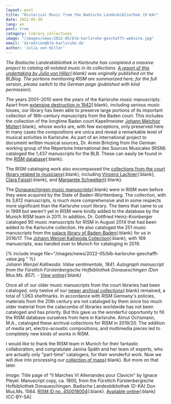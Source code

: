 ```yaml
---
layout: post
title: "Historical Music from the Badische Landesbibliothek (D-KA)"
date: 2022-05-30
lang: en
post: true
category: library_collections
image: "/images/news/2022-05/blb-karlsruhe-geschafft-website.jpg"
email: 'direktion@blb-karlsruhe.de'
author: 'Julia von Hiller'
---
```


_The Badische Landesbibliothek in Karlsruhe has completed a massive project to catalog all notated music in its collections. [A report of this undertaking by Julia von Hiller](https://www.blb-karlsruhe.de/blblog/2022-04-25-keine-einzige-unkatalogisierte-note-mehr){:blank} was originally published on the BLBlog. The portions mentioning RISM are summarized here; for the full version, please switch to the German page (published with kind permission)._  

The years 2001‒2010 were the years of the Karlsruhe music manuscripts. Apart from [extensive destruction in 1942](https://www.blb-karlsruhe.de/die-blb/geschichte/die-zerstoerung-der-bibliothek-1942){:blank}, including serious music losses, our library has been able to preserve large portions of its important collection of 18th-century manuscripts from the Baden court. This includes the collection of the longtime Baden court Kapellmeister [Johann Melchior Molter](https://de.wikipedia.org/wiki/Johann_Melchior_Molter){:blank}, whose works are, with few exceptions, only preserved here. In many cases the compositions are unica and reveal a remarkable level of musical activities in Karlsruhe. As part of an international project to document written musical sources, Dr. Armin Brinzing from the German working group of the Répertoire International des Sources Musicales (RISM) cataloged the 1,437 manuscripts for the BLB. These can easily be found in the [RISM database](https://opac.rism.info/){:blank}.  

The RISM cataloging work also encompassed the [collections from the court library related to musicians](https://www.blb-karlsruhe.de/sammlungen/musikalien/bestand/vor-und-nachlaesse-a-z){:blank}, including [Vinzenz Lachner](https://de.wikipedia.org/wiki/Vinzenz_Lachner){:blank}, [Clara Faisst](https://de.wikipedia.org/wiki/Clara_Faisst){:blank}, and [Margarete Schweikert](https://de.wikipedia.org/wiki/Margarete_Schweikert){:blank}.  

The [Donaueschingen music manuscripts](https://www.blb-karlsruhe.de/sammlungen/musikalien/bestand/fuerstlich-fuerstenbergische-hofbibliothek-donaueschingen){:blank} were in RISM even before they were acquired by the State of Baden-Württemberg. The collection, with its 3,612 manuscripts, is much more comprehensive and in some respects more significant than the Karlsruhe court library. The items that came to us in 1999 but weren't yet in RISM were kindly added to the database by the Munich RISM team in 2011. In addition, Dr. Gottfried Heinz-Kronberger cataloged 90 music manuscripts for RISM in August 2014 that had been added to the Karlsruhe collection. He also cataloged the 251 music manuscripts from the [palace library of Baden-Baden](https://www.blb-karlsruhe.de/sammlungen/musikalien/bestand/schlossbibliothek-baden-baden){:blank} for us in 2016/17. The [Johann Wenzel Kalliwoda Collection](https://www.blb-karlsruhe.de/sammlungen/musikalien/bestand/vor-und-nachlaesse-a-z#c903){:blank}, with 169 manuscripts, was handed over to Munich for cataloging in 2019.  

{% include image file="/images/news/2022-05/blb-karlsruhe-geschafft-valse.jpg " %}  
_Johann Wenzel Kalliwoda: Valse sentimentale, 1841. Autograph manuscript from the Fürstlich Fürstenbergische Hofbibliothek Donaueschingen (Don Mus.Ms. 857). - [View online](https://nbn-resolving.org/urn:nbn:de:bsz:31-92716){:blank}_


Once all of our older music manuscripts from the court libraries had been cataloged, only twelve of our [newer archival collections](https://www.blb-karlsruhe.de/sammlungen/musikalien/bestand/vor-und-nachlaesse-a-z){:blank} remained, a total of 1,063 shelfmarks. In accordance with RISM Germany's policies, materials from the 20th century are not cataloged by them since too much older material from the catacombs of libraries worldwide has not been cataloged and has priority. But this gave us the wonderful opportunity to fill the RISM database ourselves from here in Karlsruhe. Almut Ochsmann, M.A., cataloged these archival collections for RISM in 2019/20. The addition of media art, electro-acoustic compositions, and multimedia pieces led to completely new kinds of works in RISM.  

I would like to thank the RISM team in Munich for their fantastic collaboration, and congratulate Janina Späth and her team of experts, who are actually only "part-time" catalogers, for their wonderful work. Now we will dive into processing our [collection of maps](https://www.blb-karlsruhe.de/sammlungen/historische-karten/bestand){:blank}. But more on that later.  

_Image_: Title page of "II Marches VI Allemandes pour Clavicin" by Ignace Pleyel. Manuscript copy, ca. 1800, from the Fürstlich Fürstenbergische Hofbibliothek Donaueschingen. Badische Landesbibliothek (D-KA)  Don Mus.Ms. 1564. [RISM ID no. 450018004](https://opac.rism.info/search?id=450018004&View=rism){:blank}. [Available online](https://digital.blb-karlsruhe.de/urn/urn:nbn:de:bsz:31-108097){:blank} (CC-BY-SA).  
